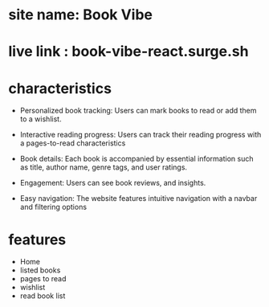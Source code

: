 # site name: Book Vibe

# live link : book-vibe-react.surge.sh

# characteristics

- Personalized book tracking: Users can mark books to read or add them to a wishlist.

- Interactive reading progress: Users can track their reading progress with a pages-to-read characteristics

- Book details: Each book is accompanied by essential information such as title, author name, genre tags, and user ratings.

- Engagement: Users can see book reviews, and insights.

- Easy navigation: The website features intuitive navigation with a navbar and filtering options

# features

- Home
- listed books
- pages to read
- wishlist
- read book list
